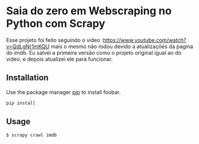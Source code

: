 # Saia do zero em Webscraping no Python com Scrapy

Esse projeto foi feito seguindo o video :https://www.youtube.com/watch?v=QdLgNr1mKQU
mais o mesmo não rodou devido a atualizações da pagina do imdb. 
Eu salvei a primeira versão como o projeto original igual ao do video, e depois atualizei ele para funcionar.

## Installation

Use the package manager [pip](https://pip.pypa.io/en/stable/) to install foobar.

```bash
pip install
```

## Usage

```shell
$ scrapy crawl imdb


```
